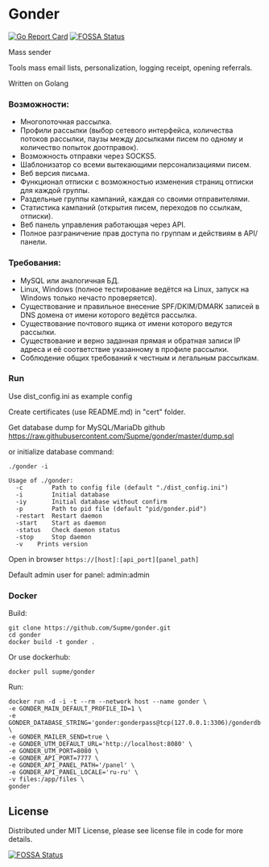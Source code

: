 Gonder
======
[![Go Report Card](https://goreportcard.com/badge/github.com/Supme/gonder)](https://goreportcard.com/report/github.com/Supme/gonder)
[![FOSSA Status](https://app.fossa.io/api/projects/git%2Bgithub.com%2FSupme%2Fgonder.svg?type=shield)](https://app.fossa.io/projects/git%2Bgithub.com%2FSupme%2Fgonder?ref=badge_shield)

Mass sender

Tools mass email lists, personalization, logging receipt, opening referrals.

Written on Golang

### Возможности:
* Многопоточная рассылка.
* Профили рассылки (выбор сетевого интерфейса, количества потоков рассылки, паузы между досылками писем по одному и количество попыток доотправок).
* Возможность отправки через SOCKS5.
* Шаблонизатор со всеми вытекающими персонализациями писем.
* Веб версия письма.
* Функционал отписки с возможностью изменения страниц отписки для каждой группы.
* Раздельные группы кампаний, каждая со своими отправителями.
* Статистика кампаний (открытия писем, переходов по ссылкам, отписки).
* Веб панель управления работающая через API.
* Полное разграничение прав доступа по группам и действиям в API/панели.

### Требования:
* MySQL или аналогичная БД.
* Linux, Windows (полное тестирование ведётся на Linux, запуск на Windows только нечасто проверяется).
* Существование и правильное внесение SPF/DKIM/DMARK записей в DNS домена от имени которого ведётся рассылка.
* Существование почтового ящика от имени которого ведутся рассылки.
* Существование и верно заданная прямая и обратная записи IP адреса и её соответствие указанному в профиле рассылки.
* Соблюдение общих требований к честным и легальным рассылкам.

### Run
Use dist_config.ini as example config

Create certificates (use README.md) in "cert" folder.

Get database dump for MySQL/MariaDb github https://raw.githubusercontent.com/Supme/gonder/master/dump.sql

or initialize database command:
```shell script
./gonder -i
```

```shell script
Usage of ./gonder:
  -c  	    Path to config file (default "./dist_config.ini")
  -i	    Initial database
  -iy  	    Initial database without confirm
  -p   	    Path to pid file (default "pid/gonder.pid")
  -restart  Restart daemon
  -start    Start as daemon
  -status   Check daemon status
  -stop     Stop daemon
  -v	Prints version

```

Open in browser ```https://[host]:[api_port][panel_path]```

Default admin user for panel: admin:admin

### Docker
Build:
```shell script
git clone https://github.com/Supme/gonder.git
cd gonder
docker build -t gonder .
```

Or use dockerhub:
```shell script
docker pull supme/gonder
```

Run:
```shell script
docker run -d -i -t --rm --network host --name gonder \
-e GONDER_MAIN_DEFAULT_PROFILE_ID=1 \
-e GONDER_DATABASE_STRING='gonder:gonderpass@tcp(127.0.0.1:3306)/gonderdb' \
-e GONDER_MAILER_SEND=true \
-e GONDER_UTM_DEFAULT_URL='http://localhost:8080' \
-e GONDER_UTM_PORT=8080 \
-e GONDER_API_PORT=7777 \
-e GONDER_API_PANEL_PATH='/panel' \
-e GONDER_API_PANEL_LOCALE='ru-ru' \
-v files:/app/files \
gonder
```

## License
Distributed under MIT License, please see license file in code for more details.

[![FOSSA Status](https://app.fossa.io/api/projects/git%2Bgithub.com%2FSupme%2Fgonder.svg?type=small)](https://app.fossa.io/projects/git%2Bgithub.com%2FSupme%2Fgonder?ref=badge_small)